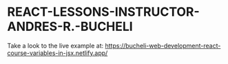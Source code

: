 # REACT-LESSONS-INSTRUCTOR-ANDRES-R.-BUCHELI
Take a look to the live example at:
https://bucheli-web-development-react-course-variables-in-jsx.netlify.app/


